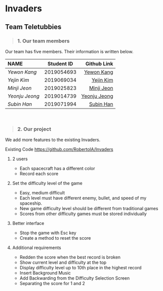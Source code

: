 # Invaders
## Team Teletubbies
> ### 1. Our team members
Our team has five members. Their information is written below.<br/>
 
| NAME            | Student ID    | Github Link            |
|:----------------|:-------------:| ----------------------:|
| _Yewon Kang_    | 2019054693    | [Yewon Kang](https://github.com/yewonkang00)  |
| _Yejin Kim_     | 2019069034    | [Yejin Kim](https://github.com/yejin00)       |
| _Minji Jeon_    | 2019025823    | [Minji Jeon](https://github.com/minji9924)    |
| _Yeonju Jeong_  | 2019014739    | [Yeonju Jeong](https://github.com/yeonjujeong)|
| _Subin Han_     | 2019071994    | [Subin Han](https://github.com/hansususu)     | 

<br/>

> ### 2. Our project
We add more features to the existing Invaders.

Existing Code
https://github.com/RobertoIA/Invaders


1. 2 users
   - Each spacecraft has a different color
   - Record each score

1. Set the difficulty level of the game
   - Easy, medium difficult
   - Each level must have different enemy, bullet, and speed of my spaceship.
   - New game difficulty level should be different from traditional games
   - Scores from other difficulty games must be stored individually

1. Better interface
   - Stop the game with Esc key
   - Create a method to reset the score

1. Additional requirements
   - Redden the score when the best record is broken
   - Show current level and difficulty at the top
   - Display difficulty level up to 10th place in the highest record
   - Insert Background Music
   - Add Backwarding from the Difficulty Selection Screen
   - Separating the score for 1 and 2
